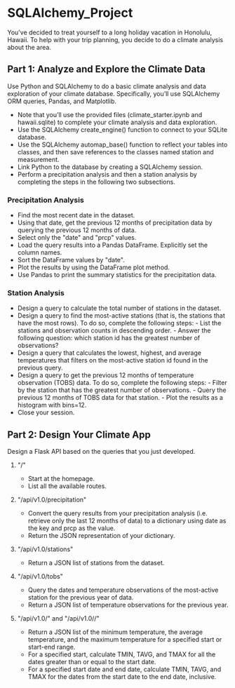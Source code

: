 # SQLAlchemy_Project

You've decided to treat yourself to a long holiday vacation in Honolulu, Hawaii. To help with your trip planning, you decide to do a climate analysis about the area.

## Part 1: Analyze and Explore the Climate Data
Use Python and SQLAlchemy to do a basic climate analysis and data exploration of your climate database. Specifically, you’ll use SQLAlchemy ORM queries, Pandas, and Matplotlib.

  - Note that you’ll use the provided files (climate_starter.ipynb and hawaii.sqlite) to complete your climate analysis and        data   exploration. 
  - Use the SQLAlchemy create_engine() function to connect to your SQLite database.  
  - Use the SQLAlchemy automap_base() function to reflect your tables into classes, and then save references to the classes        named station and measurement.
  - Link Python to the database by creating a SQLAlchemy session.
  - Perform a precipitation analysis and then a station analysis by completing the steps in the following two subsections.

### Precipitation Analysis
  - Find the most recent date in the dataset.
  - Using that date, get the previous 12 months of precipitation data by querying the previous 12 months of data.
  - Select only the "date" and "prcp" values.  
  - Load the query results into a Pandas DataFrame. Explicitly set the column names.  
  - Sort the DataFrame values by "date".
  - Plot the results by using the DataFrame plot method.
  - Use Pandas to print the summary statistics for the precipitation data.

### Station Analysis
  - Design a query to calculate the total number of stations in the dataset. 
  - Design a query to find the most-active stations (that is, the stations that have the most rows). To do so, complete the      following steps:
        - List the stations and observation counts in descending order.
        - Answer the following question: which station id has the greatest number of observations?
  - Design a query that calculates the lowest, highest, and average temperatures that filters on the most-active station id      found in the previous query.
  - Design a query to get the previous 12 months of temperature observation (TOBS) data. To do so, complete the following        steps:
        - Filter by the station that has the greatest number of observations.
        - Query the previous 12 months of TOBS data for that station.
        - Plot the results as a histogram with bins=12.
  - Close your session.

## Part 2: Design Your Climate App
Design a Flask API based on the queries that you just developed.

1. "/"

    - Start at the homepage.
    - List all the available routes.

2. "/api/v1.0/precipitation"

    - Convert the query results from your precipitation analysis (i.e. retrieve only the last 12 months of data) to a              dictionary using date as the key and prcp as the value.    
    - Return the JSON representation of your dictionary.

3. "/api/v1.0/stations"

    - Return a JSON list of stations from the dataset.
      
4. "/api/v1.0/tobs"

    - Query the dates and temperature observations of the most-active station for the previous year of data.
    - Return a JSON list of temperature observations for the previous year.

5. "/api/v1.0/<start>" and "/api/v1.0/<start>/<end>"

    - Return a JSON list of the minimum temperature, the average temperature, and the maximum temperature for a specified          start or start-end range.
    - For a specified start, calculate TMIN, TAVG, and TMAX for all the dates greater than or equal to the start date.
    - For a specified start date and end date, calculate TMIN, TAVG, and TMAX for the dates from the start date to the end         date, inclusive.
